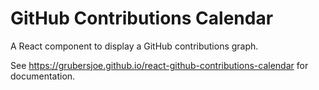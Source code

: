 # GitHub Contributions Calendar

A React component to display a GitHub contributions graph.

See https://grubersjoe.github.io/react-github-contributions-calendar for documentation.

